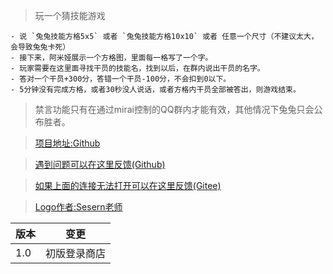 > 玩一个猜技能游戏

    - 说 `兔兔技能方格5x5` 或者 `兔兔技能方格10x10` 或者 任意一个尺寸（不建议太大，会导致兔兔卡死）
    - 接下来，阿米娅展示一个方格图，里面每一格写了一个字。
    - 玩家需要在这里面寻找干员的技能名，找到以后，在群内说出干员的名字。
    - 答对一个干员+300分，答错一个干员-100分，不会扣到0以下。
    - 5分钟没有完成方格，或者30秒没人说话，或者方格内干员全部被答出，则游戏结束。

> 禁言功能只有在通过mirai控制的QQ群内才能有效，其他情况下兔兔只会公布胜者。

> [项目地址:Github](https://github.com/hsyhhssyy/amiyabot-game-hsyhhssyy-skill-schulte-grid/)

> [遇到问题可以在这里反馈(Github)](https://github.com/hsyhhssyy/amiyabot-game-hsyhhssyy-skill-schulte-grid/issues/new/)

> [如果上面的连接无法打开可以在这里反馈(Gitee)](https://gitee.com/hsyhhssyy/amiyabot-plugin-bug-report/issues/new)

> [Logo作者:Sesern老师](https://space.bilibili.com/305550122)

|  版本   | 变更  |
|  ----  | ----  |
| 1.0  | 初版登录商店 |